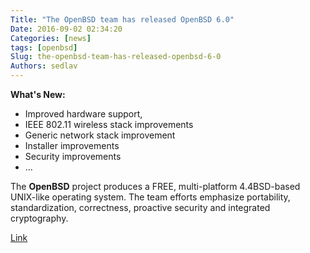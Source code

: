 ```yaml
---
Title: "The OpenBSD team has released OpenBSD 6.0"
Date: 2016-09-02 02:34:20
Categories: [news]
tags: [openbsd]
Slug: the-openbsd-team-has-released-openbsd-6-0
Authors: sedlav
---
```


**What's New:**

* Improved hardware support,
* IEEE 802.11 wireless stack improvements
* Generic network stack improvement
* Installer improvements
* Security improvements
* ...

The **OpenBSD** project produces a FREE, multi-platform 4.4BSD-based UNIX-like operating system. The team efforts emphasize portability, standardization, correctness, proactive security and integrated cryptography.

[Link](http://www.openbsd.org/60.html)
